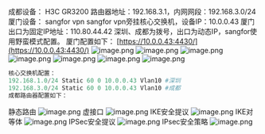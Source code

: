 成都设备： H3C GR3200 路由器地址：192.168.3.1，内网网段：192.168.3.0/24
厦门设备： sangfor vpn sangfor vpn旁挂核心交换机，设备IP：10.0.0.43
厦门出口为固定IP地址：110.80.44.42 深圳、成都为拨号，出口为动态IP，sangfor使用野蛮模式配置。
厦门配置如下：
[https://10.0.0.43:4430/](https://10.0.0.43:4430/)
![image.png](https://cdn.nlark.com/yuque/0/2024/png/40407567/1711724414431-944ac698-976a-4429-8c51-d05edd87f935.png#averageHue=%23e6eef8&clientId=ucc3ed422-b3fe-4&from=paste&id=u4c192ce0&originHeight=756&originWidth=641&originalType=url&ratio=1.25&rotation=0&showTitle=false&size=34083&status=done&style=none&taskId=u5d432869-5dea-49a1-949c-3c846f47b08&title=)
![image.png](https://cdn.nlark.com/yuque/0/2024/png/40407567/1711724435530-1f9f76b6-3660-4836-944c-e9b9a659d43e.png#averageHue=%23dde8f5&clientId=ucc3ed422-b3fe-4&from=paste&height=222&id=u270ec6aa&originHeight=277&originWidth=1716&originalType=binary&ratio=1.25&rotation=0&showTitle=false&size=16634&status=done&style=none&taskId=ua4fc8256-6699-43d8-99ae-a719dee18db&title=&width=1372.8)
![image.png](https://cdn.nlark.com/yuque/0/2024/png/40407567/1711724440962-97bbf498-d5cf-402c-b234-b5225a719fb2.png#averageHue=%23f3f7fb&clientId=ucc3ed422-b3fe-4&from=paste&height=391&id=u85b926b5&originHeight=489&originWidth=360&originalType=binary&ratio=1.25&rotation=0&showTitle=false&size=13009&status=done&style=none&taskId=ubffd7cc9-6587-4d3a-b265-482ee9c3bd7&title=&width=288)
![image.png](https://cdn.nlark.com/yuque/0/2024/png/40407567/1711724445151-6eeda459-1025-4dd9-b98b-a4f3e9a0b2e8.png#averageHue=%23f3f7fb&clientId=ucc3ed422-b3fe-4&from=paste&height=391&id=u1783301b&originHeight=489&originWidth=360&originalType=binary&ratio=1.25&rotation=0&showTitle=false&size=13059&status=done&style=none&taskId=u0fa1ffe1-6720-40e5-a6c6-ba1cdcdd96b&title=&width=288)
![image.png](https://cdn.nlark.com/yuque/0/2024/png/40407567/1711724449933-c4d46e68-e026-4c58-86fb-faee24c1df58.png#averageHue=%23c7ebe0&clientId=ucc3ed422-b3fe-4&from=paste&height=404&id=u916cab9a&originHeight=505&originWidth=1708&originalType=binary&ratio=1.25&rotation=0&showTitle=false&size=28338&status=done&style=none&taskId=u402fd773-f240-40c0-b35a-29859e2c892&title=&width=1366.4)
![image.png](https://cdn.nlark.com/yuque/0/2024/png/40407567/1711724454379-9ef8f78e-caf3-4140-a8cf-6bf6c6dbb4a0.png#averageHue=%23f3f7fa&clientId=ucc3ed422-b3fe-4&from=paste&height=444&id=ua313906e&originHeight=555&originWidth=894&originalType=binary&ratio=1.25&rotation=0&showTitle=false&size=28041&status=done&style=none&taskId=uf1d48780-6997-40a7-b9b9-325d355d7cf&title=&width=715.2)
![image.png](https://cdn.nlark.com/yuque/0/2024/png/40407567/1711724460810-03f0a128-a1c9-4c45-ba37-0acb5b0b68c6.png#averageHue=%23f3f7fb&clientId=ucc3ed422-b3fe-4&from=paste&height=448&id=ubce29762&originHeight=560&originWidth=900&originalType=binary&ratio=1.25&rotation=0&showTitle=false&size=23501&status=done&style=none&taskId=u2f31f84d-09a7-49bb-bf14-305e9a97142&title=&width=720)
```python
核心交换机配置：
192.168.1.0/24 Static 60 0 10.0.0.43 Vlan10 #深圳
192.168.3.0/24 Static 60 0 10.0.0.43 Vlan10 #成都
成都路由器配置如下：
```
静态路由
![image.png](https://cdn.nlark.com/yuque/0/2024/png/40407567/1711724482898-64abaefa-d683-4235-9412-460f84fe07c8.png#averageHue=%23bebab4&clientId=ucc3ed422-b3fe-4&from=paste&height=412&id=uded78271&originHeight=515&originWidth=1141&originalType=binary&ratio=1.25&rotation=0&showTitle=false&size=43039&status=done&style=none&taskId=u7c9e6217-597e-4d56-8e96-65219de067e&title=&width=912.8)
虚接口
![image.png](https://cdn.nlark.com/yuque/0/2024/png/40407567/1711724488203-0ed5cc95-9c7e-4fa5-a715-d35944a7239d.png#averageHue=%23bbbbbb&clientId=ucc3ed422-b3fe-4&from=paste&height=312&id=ub703457e&originHeight=390&originWidth=1109&originalType=binary&ratio=1.25&rotation=0&showTitle=false&size=36526&status=done&style=none&taskId=u98bcede1-9379-4afa-8b22-0b2cd3f3962&title=&width=887.2)
IKE安全提议
![image.png](https://cdn.nlark.com/yuque/0/2024/png/40407567/1711724492522-9da922e1-18b9-43e4-9831-1992eae6a4c8.png#averageHue=%23b9b7b4&clientId=ucc3ed422-b3fe-4&from=paste&height=445&id=ue72dbf25&originHeight=556&originWidth=1191&originalType=binary&ratio=1.25&rotation=0&showTitle=false&size=53559&status=done&style=none&taskId=u47467b27-f27e-4204-a765-de06f89230f&title=&width=952.8)
IKE对等体
![image.png](https://cdn.nlark.com/yuque/0/2024/png/40407567/1711724498573-896aee12-88d2-418f-a39f-a7e654101a95.png#averageHue=%23c2c0bd&clientId=ucc3ed422-b3fe-4&from=paste&height=623&id=u981132b2&originHeight=779&originWidth=1178&originalType=binary&ratio=1.25&rotation=0&showTitle=false&size=83633&status=done&style=none&taskId=u15ea47ff-bb78-4f62-bc7a-a58bac9d5d7&title=&width=942.4)
IPSec安全提议
![image.png](https://cdn.nlark.com/yuque/0/2024/png/40407567/1711724503209-7274b55f-2f9d-4780-b777-2b45febebe0f.png#averageHue=%23b9b7b4&clientId=ucc3ed422-b3fe-4&from=paste&height=486&id=uaeb47376&originHeight=607&originWidth=1265&originalType=binary&ratio=1.25&rotation=0&showTitle=false&size=55421&status=done&style=none&taskId=u016892a8-05de-4595-a2e3-b57339bef5f&title=&width=1012)
IPsec安全策略
![image.png](https://cdn.nlark.com/yuque/0/2024/png/40407567/1711724507165-0134b0b5-487c-4b5d-9793-8fb155fb5020.png#averageHue=%23c8c6c2&clientId=ucc3ed422-b3fe-4&from=paste&height=548&id=uc7eb2c24&originHeight=685&originWidth=1229&originalType=binary&ratio=1.25&rotation=0&showTitle=false&size=85913&status=done&style=none&taskId=u0467eaee-619c-4770-ae41-8f7dfa0147f&title=&width=983.2)
